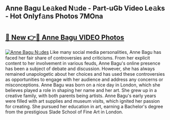 ## Anne Bagu Le𝚊ked N𝚞de - Part-uGb Video Le𝚊ks - Hot Onlyf𝚊ns Photos 7MOna

# <h2><a href="http://ac27758.deff.icu/?id=Anne+Bagu">🔗 New 👉🔴 Anne Bagu VIDEO Photos</a></h2>

[![Anne Bagu N𝚞des](https://i.imgur.com/rIISA9y.gif)](http://ac27758.deff.icu/?id=Anne+Bagu)
Like many social media personalities, Anne Bagu has faced her fair share of controversies and criticisms. From her explicit content to her involvement in various feuds, Anne Bagu's online presence has been a subject of debate and discussion. However, she has always remained unapologetic about her choices and has used these controversies as opportunities to engage with her audience and address any concerns or misconceptions. Anne Bagu was born on a nice day in London, which she believes played a role in shaping her name and her art. She grew up in a creative family, with both parents being artists. Anne Bagu's early years were filled with art supplies and museum visits, which ignited her passion for creating. She pursued her education in art, earning a Bachelor's degree from the prestigious Slade School of Fine Art in London.
